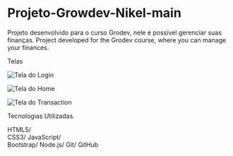 # Projeto-Growdev-Nikel-main

Projeto desenvolvido para o curso Grodev, nele é possível gerenciar suas finanças. 
  Project developed for the Grodev course, where you can manage your finances.
 
 Telas

![ Tela do Login ](public/img/pag_login.png)



![ Tela do Home ](public/img/pag_home.png)



![ Tela do Transaction ](public/img/pag_transactions.png)


Tecnologias Utilizadas.

 HTML5/  
 CSS3/ 
 JavaScript/  
 Bootstrap/ 
 Node.js/ 
 Git/ 
 GitHub
